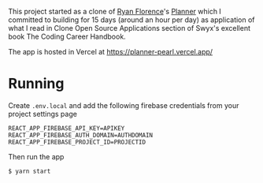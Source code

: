 This project started as a clone of [Ryan Florence](https://twitter.com/ryanflorence)'s [Planner](https://planner.now.sh)
which I committed to building for 15 days (around an hour per day) as application of what I read in Clone Open Source Applications section
of Swyx's excellent book The Coding Career Handbook.

The app is hosted in Vercel at https://planner-pearl.vercel.app/

# Running

Create `.env.local` and add the following firebase credentials from your project settings page

```
REACT_APP_FIREBASE_API_KEY=APIKEY
REACT_APP_FIREBASE_AUTH_DOMAIN=AUTHDOMAIN
REACT_APP_FIREBASE_PROJECT_ID=PROJECTID
```

Then run the app

```
$ yarn start
```